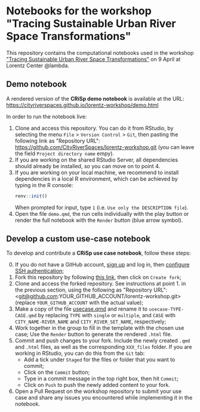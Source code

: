 # Notebooks for the workshop "Tracing Sustainable Urban River Space Transformations"

This repository contains the computational notebooks used in the workshop ["Tracing Sustainable Urban River Space Transformations"](https://www.lorentzcenter.nl/tracing-sustainable-urban-river-space-transformations.html) on 9 April at Lorentz Center @lambda.

## Demo notebook

A rendered version of the **CRiSp demo notebook** is available at the URL: <https://cityriverspaces.github.io/lorentz-workshop/demo.html>

In order to run the notebook live:

1. Clone and access this repository. You can do it from RStudio, by selecting the menu `File` > `Version Control` > `Git`, then pasting the following link as "Repository URL": <https://github.com/CityRiverSpaces/lorentz-workshop.git> (you can leave the field `Project directory name` empy).
2. If you are working on the shared RStudio Server, all dependencies should already be installed, so you can move on to point 4.
3. If you are working on your local machine, we recommend to install dependencies in a local R environment, which can be achieved by typing in the R console:
    ```r
    renv::init()
    ```
    When prompted for input, type `1` (i.e. `Use only the DESCRIPTION file`).
4. Open the file `demo.qmd`, the run cells individually with the play button or render the full notebook with the `Render` button (blue arrow symbol).

## Develop a custom use-case notebook

To develop and contribute a **CRiSp use case notebook**, follow these steps:

0. If you do not have a GitHub account, [sign up](https://github.com) and log in, then [configure SSH authentication](https://docs.github.com/en/authentication/connecting-to-github-with-ssh/adding-a-new-ssh-key-to-your-github-account);
1. Fork this repository by following [this link](https://github.com/CityRiverSpaces/lorentz-workshop/fork), then click on `Create fork`;
2. Clone and access the forked repository. See instructions at point 1. in the previous section, using the following as "Repository URL": <git@github.com:YOUR_GITHUB_ACCOUNT/lorentz-workshop.git> (replace `YOUR_GITHUB_ACCOUNT` with the actual value);
3. Make a copy of the file [usecase.qmd](usecase.qmd) and rename it to `usecase-TYPE-CASE.qmd` by replacing `TYPE` with `single` or `multiple`, and `CASE` with `CITY_NAME-RIVER_NAME` and `CITY_RIVER_SET_NAME`, respectively;
4. Work together in the group to fill in the template with the chosen use case; Use the `Render` button to generate the rendered `.html` file.
5. Commit and push changes to your fork. Include the newly created `.qmd` and `.html` files, as well as the corresponding `XXX_files` folder. If you are working in RStudio, you can do this from the `Git` tab:
    * Add a tick under `Staged` for the files or folder that you want to commit;
    * Click on the `Commit` button;
    * Type in a commit message in the top right box, then hit `Commit`;
    * Click on `Push` to push the newly added content to your fork.
6. Open a Pull Request on the workshop repository to submit your use case and share any issues you encountered while implementing it in the notebook.
